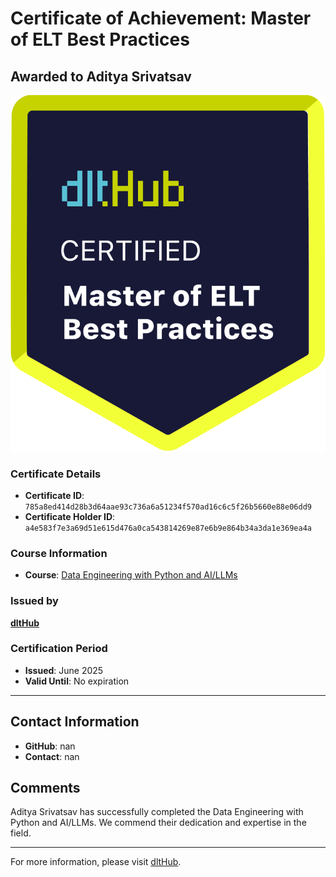 
# Certificate of Achievement: Master of ELT Best Practices

## Awarded to **Aditya Srivatsav**

![Course Image](../badges/dlt_master_elt_best_practices_badge.png)

### Certificate Details
- **Certificate ID**: `785a8ed414d28b3d64aae93c736a6a51234f570ad16c6c5f26b5660e88e06dd9`
- **Certificate Holder ID**: `a4e583f7e3a69d51e615d476a0ca543814269e87e6b9e864b34a3da1e369ea4a`

### Course Information
- **Course**: [Data Engineering with Python and AI/LLMs](https://www.youtube.com/watch?v=T23Bs75F7ZQ)

### Issued by
[**dltHub**](https://dlthub.com/) 

### Certification Period
- **Issued**: June 2025
- **Valid Until**: No expiration

---

## Contact Information
- **GitHub**: nan
- **Contact**: nan

## Comments
Aditya Srivatsav has successfully completed the Data Engineering with Python and AI/LLMs. We commend their dedication and expertise in the field.

---

For more information, please visit [dltHub](https://dlthub.com/).
    